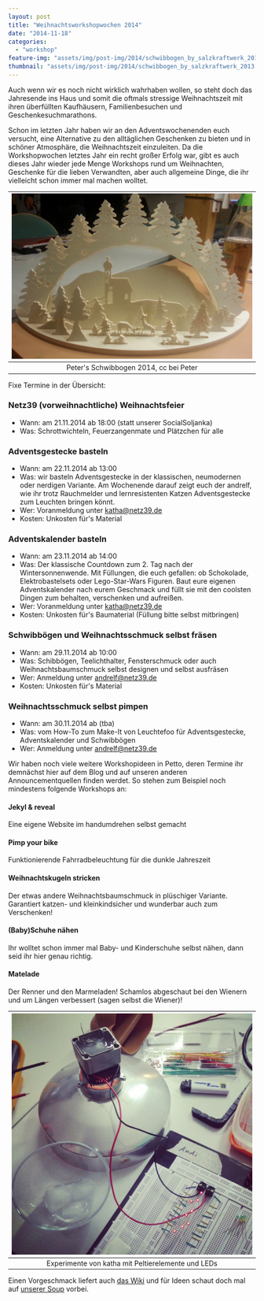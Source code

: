 ```yaml
---
layout: post
title: "Weihnachtsworkshopwochen 2014"
date: "2014-11-18"
categories: 
  - "workshop"
feature-img: "assets/img/post-img/2014/schwibbogen_by_salzkraftwerk_2013.png"
thumbnail: "assets/img/post-img/2014/schwibbogen_by_salzkraftwerk_2013.png"
---
```


Auch wenn wir es noch nicht wirklich wahrhaben wollen, so steht doch das Jahresende ins Haus und somit die oftmals stressige Weihnachtszeit mit ihren überfüllten Kaufhäusern, Familienbesuchen und Geschenkesuchmarathons.

Schon im letzten Jahr haben wir an den Adventswochenenden euch versucht, eine Alternative zu den alltäglichen Geschenken zu bieten und in schöner Atmosphäre, die Weihnachtszeit einzuleiten. Da die Workshopwochen letztes Jahr ein recht großer Erfolg war, gibt es auch dieses Jahr wieder jede Menge Workshops rund um Weihnachten, Geschenke für die lieben Verwandten, aber auch allgemeine Dinge, die ihr vielleicht schon immer mal machen wolltet.

| ![Peter's Schwibbogen 2014](/assets/img/post-img/2014/Schwibbogen_by_Peter_20141.png) |
|:--:|
| Peter's Schwibbogen 2014, cc bei Peter |

Fixe Termine in der Übersicht:

### Netz39 (vorweihnachtliche) Weihnachtsfeier

- Wann: am 21.11.2014 ab 18:00 (statt unserer SocialSoljanka)
- Was: Schrottwichteln, Feuerzangenmate und Plätzchen für alle

### Adventsgestecke basteln

- Wann: am 22.11.2014 ab 13:00
- Was: wir basteln Adventsgestecke in der klassischen, neumodernen oder nerdigen Variante. Am Wochenende darauf zeigt euch der andrelf, wie ihr trotz Rauchmelder und lernresistenten Katzen Adventsgestecke zum Leuchten bringen könnt.
- Wer: Voranmeldung unter katha@netz39.de
- Kosten: Unkosten für's Material

### Adventskalender basteln

- Wann: am 23.11.2014 ab 14:00
- Was: Der klassische Countdown zum 2. Tag nach der Wintersonnenwende. Mit Füllungen, die euch gefallen: ob Schokolade, Elektrobastelsets oder Lego-Star-Wars Figuren. Baut eure eigenen Adventskalender nach eurem Geschmack und füllt sie mit den coolsten Dingen zum behalten, verschenken und aufreißen.
- Wer: Voranmeldung unter katha@netz39.de
- Kosten: Unkosten für's Baumaterial (Füllung bitte selbst mitbringen)

### Schwibbögen und Weihnachtsschmuck selbst fräsen

- Wann: am 29.11.2014 ab 10:00
- Was: Schibbögen, Teelichthalter, Fensterschmuck oder auch Weihnachtsbaumschmuck selbst designen und selbst ausfräsen
- Wer: Anmeldung unter andrelf@netz39.de
- Kosten: Unkosten für's Material

### Weihnachtsschmuck selbst pimpen

- Wann: am 30.11.2014 ab (tba)
- Was: vom How-To zum Make-It von Leuchtefoo für Adventsgestecke, Adventskalender und Schwibbögen
- Wer: Anmeldung unter andrelf@netz39.de

Wir haben noch viele weitere Workshopideen in Petto, deren Termine ihr demnächst hier auf dem Blog und auf unseren anderen Announcementquellen finden werdet. So stehen zum Beispiel noch mindestens folgende Workshops an:

#### Jekyl & reveal

Eine eigene Website im handumdrehen selbst gemacht

#### Pimp your bike

Funktionierende Fahrradbeleuchtung für die dunkle Jahreszeit

#### Weihnachtskugeln stricken

Der etwas andere Weihnachtsbaumschmuck in plüschiger Variante. Garantiert katzen- und kleinkindsicher und wunderbar auch zum Verschenken!

#### (Baby)Schuhe nähen

Ihr wolltet schon immer mal Baby- und Kinderschuhe selbst nähen, dann seid ihr hier genau richtig.

#### Matelade

Der Renner und den Marmeladen! Schamlos abgeschaut bei den Wienern und um Längen verbessert (sagen selbst die Wiener)!

| ![Peltierelemente und LEDs](/assets/img/post-img/2014/Peltier_und_LEDs.jpg) |
|:--:|
| Experimente von katha mit Peltierelemente und LEDs |

Einen Vorgeschmack liefert auch [das Wiki](https://wiki.netz39.de/events:2014:www "WWW2014") und für Ideen schaut doch mal auf [unserer Soup](http://netz39.soup.io/post/374824332/Die-Resultate-des-1-Schwibbogen-Workshop-im "Resultate des 1. Schwibbogen Workshops im Netz39 auf Soup.io") vorbei.

